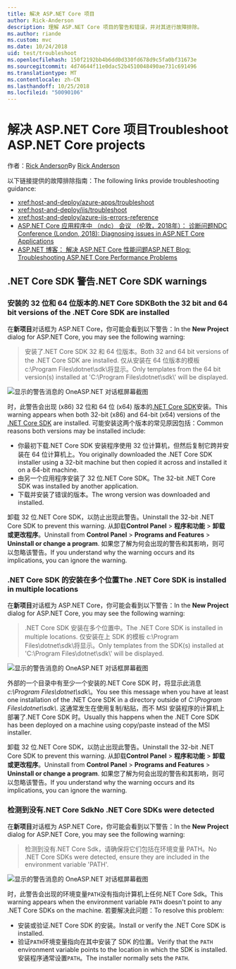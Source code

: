 ```yaml
---
title: 解决 ASP.NET Core 项目
author: Rick-Anderson
description: 理解 ASP.NET Core 项目的警告和错误，并对其进行故障排除。
ms.author: riande
ms.custom: mvc
ms.date: 10/24/2018
uid: test/troubleshoot
ms.openlocfilehash: 150f2192bb4b6dd0d330fd678d9c5fa0bf31673e
ms.sourcegitcommit: 4d74644f11e0dac52b4510048490ae731c691496
ms.translationtype: MT
ms.contentlocale: zh-CN
ms.lasthandoff: 10/25/2018
ms.locfileid: "50090106"
---
```

# <a name="troubleshoot-aspnet-core-projects"></a><span data-ttu-id="9d9ff-103">解决 ASP.NET Core 项目</span><span class="sxs-lookup"><span data-stu-id="9d9ff-103">Troubleshoot ASP.NET Core projects</span></span>

<span data-ttu-id="9d9ff-104">作者：[Rick Anderson](https://twitter.com/RickAndMSFT)</span><span class="sxs-lookup"><span data-stu-id="9d9ff-104">By [Rick Anderson](https://twitter.com/RickAndMSFT)</span></span>

<span data-ttu-id="9d9ff-105">以下链接提供的故障排除指南：</span><span class="sxs-lookup"><span data-stu-id="9d9ff-105">The following links provide troubleshooting guidance:</span></span>

* <xref:host-and-deploy/azure-apps/troubleshoot>
* <xref:host-and-deploy/iis/troubleshoot>
* <xref:host-and-deploy/azure-iis-errors-reference>
* [<span data-ttu-id="9d9ff-106">ASP.NET Core 应用程序中 （ndc） 会议 （伦敦，2018年）： 诊断问题</span><span class="sxs-lookup"><span data-stu-id="9d9ff-106">NDC Conference (London, 2018): Diagnosing issues in ASP.NET Core Applications</span></span>](https://www.youtube.com/watch?v=RYI0DHoIVaA)
* [<span data-ttu-id="9d9ff-107">ASP.NET 博客： 解决 ASP.NET Core 性能问题</span><span class="sxs-lookup"><span data-stu-id="9d9ff-107">ASP.NET Blog: Troubleshooting ASP.NET Core Performance Problems</span></span>](https://blogs.msdn.microsoft.com/webdev/2018/05/23/asp-net-core-performance-improvements/)

## <a name="net-core-sdk-warnings"></a><span data-ttu-id="9d9ff-108">.NET Core SDK 警告</span><span class="sxs-lookup"><span data-stu-id="9d9ff-108">.NET Core SDK warnings</span></span>

### <a name="both-the-32-bit-and-64-bit-versions-of-the-net-core-sdk-are-installed"></a><span data-ttu-id="9d9ff-109">安装的 32 位和 64 位版本的.NET Core SDK</span><span class="sxs-lookup"><span data-stu-id="9d9ff-109">Both the 32 bit and 64 bit versions of the .NET Core SDK are installed</span></span>

<span data-ttu-id="9d9ff-110">在**新项目**对话框为 ASP.NET Core，你可能会看到以下警告：</span><span class="sxs-lookup"><span data-stu-id="9d9ff-110">In the **New Project** dialog for ASP.NET Core, you may see the following warning:</span></span>

> <span data-ttu-id="9d9ff-111">安装了.NET Core SDK 32 和 64 位版本。</span><span class="sxs-lookup"><span data-stu-id="9d9ff-111">Both 32 and 64 bit versions of the .NET Core SDK are installed.</span></span> <span data-ttu-id="9d9ff-112">仅从安装在 64 位版本的模板 c:\\Program Files\\dotnet\\sdk\\将显示。</span><span class="sxs-lookup"><span data-stu-id="9d9ff-112">Only templates from the 64 bit version(s) installed at 'C:\\Program Files\\dotnet\\sdk\\' will be displayed.</span></span>

![显示的警告消息的 OneASP.NET 对话框屏幕截图](troubleshoot/_static/both32and64bit.png)

<span data-ttu-id="9d9ff-114">时，此警告会出现 (x86) 32 位和 64 位 (x64) 版本的[.NET Core SDK](https://www.microsoft.com/net/download/all)安装。</span><span class="sxs-lookup"><span data-stu-id="9d9ff-114">This warning appears when both 32-bit (x86) and 64-bit (x64) versions of the [.NET Core SDK](https://www.microsoft.com/net/download/all) are installed.</span></span> <span data-ttu-id="9d9ff-115">可能安装这两个版本的常见原因包括：</span><span class="sxs-lookup"><span data-stu-id="9d9ff-115">Common reasons both versions may be installed include:</span></span>

* <span data-ttu-id="9d9ff-116">你最初下载.NET Core SDK 安装程序使用 32 位计算机，但然后复制它跨并安装在 64 位计算机上。</span><span class="sxs-lookup"><span data-stu-id="9d9ff-116">You originally downloaded the .NET Core SDK installer using a 32-bit machine but then copied it across and installed it on a 64-bit machine.</span></span>
* <span data-ttu-id="9d9ff-117">由另一个应用程序安装了 32 位.NET Core SDK。</span><span class="sxs-lookup"><span data-stu-id="9d9ff-117">The 32-bit .NET Core SDK was installed by another application.</span></span>
* <span data-ttu-id="9d9ff-118">下载并安装了错误的版本。</span><span class="sxs-lookup"><span data-stu-id="9d9ff-118">The wrong version was downloaded and installed.</span></span>

<span data-ttu-id="9d9ff-119">卸载 32 位.NET Core SDK，以防止出现此警告。</span><span class="sxs-lookup"><span data-stu-id="9d9ff-119">Uninstall the 32-bit .NET Core SDK to prevent this warning.</span></span> <span data-ttu-id="9d9ff-120">从卸载**Control Panel** > **程序和功能** > **卸载或更改程序**。</span><span class="sxs-lookup"><span data-stu-id="9d9ff-120">Uninstall from **Control Panel** > **Programs and Features** > **Uninstall or change a program**.</span></span> <span data-ttu-id="9d9ff-121">如果您了解为何会出现的警告和其影响，则可以忽略该警告。</span><span class="sxs-lookup"><span data-stu-id="9d9ff-121">If you understand why the warning occurs and its implications, you can ignore the warning.</span></span>

### <a name="the-net-core-sdk-is-installed-in-multiple-locations"></a><span data-ttu-id="9d9ff-122">.NET Core SDK 的安装在多个位置</span><span class="sxs-lookup"><span data-stu-id="9d9ff-122">The .NET Core SDK is installed in multiple locations</span></span>

<span data-ttu-id="9d9ff-123">在**新项目**对话框为 ASP.NET Core，你可能会看到以下警告：</span><span class="sxs-lookup"><span data-stu-id="9d9ff-123">In the **New Project** dialog for ASP.NET Core, you may see the following warning:</span></span>

> <span data-ttu-id="9d9ff-124">.NET Core SDK 安装在多个位置中。</span><span class="sxs-lookup"><span data-stu-id="9d9ff-124">The .NET Core SDK is installed in multiple locations.</span></span> <span data-ttu-id="9d9ff-125">仅安装在上 SDK 的模板 c:\\Program Files\\dotnet\\sdk\\将显示。</span><span class="sxs-lookup"><span data-stu-id="9d9ff-125">Only templates from the SDK(s) installed at 'C:\\Program Files\\dotnet\\sdk\\' will be displayed.</span></span>

![显示的警告消息的 OneASP.NET 对话框屏幕截图](troubleshoot/_static/multiplelocations.png)

<span data-ttu-id="9d9ff-127">外部的一个目录中有至少一个安装的.NET Core SDK 时，将显示此消息*c:\\Program Files\\dotnet\\sdk\\*。</span><span class="sxs-lookup"><span data-stu-id="9d9ff-127">You see this message when you have at least one installation of the .NET Core SDK in a directory outside of *C:\\Program Files\\dotnet\\sdk\\*.</span></span> <span data-ttu-id="9d9ff-128">这通常发生在使用复制/粘贴，而不 MSI 安装程序的计算机上部署了.NET Core SDK 时。</span><span class="sxs-lookup"><span data-stu-id="9d9ff-128">Usually this happens when the .NET Core SDK has been deployed on a machine using copy/paste instead of the MSI installer.</span></span>

<span data-ttu-id="9d9ff-129">卸载 32 位.NET Core SDK，以防止出现此警告。</span><span class="sxs-lookup"><span data-stu-id="9d9ff-129">Uninstall the 32-bit .NET Core SDK to prevent this warning.</span></span> <span data-ttu-id="9d9ff-130">从卸载**Control Panel** > **程序和功能** > **卸载或更改程序**。</span><span class="sxs-lookup"><span data-stu-id="9d9ff-130">Uninstall from **Control Panel** > **Programs and Features** > **Uninstall or change a program**.</span></span> <span data-ttu-id="9d9ff-131">如果您了解为何会出现的警告和其影响，则可以忽略该警告。</span><span class="sxs-lookup"><span data-stu-id="9d9ff-131">If you understand why the warning occurs and its implications, you can ignore the warning.</span></span>

### <a name="no-net-core-sdks-were-detected"></a><span data-ttu-id="9d9ff-132">检测到没有.NET Core Sdk</span><span class="sxs-lookup"><span data-stu-id="9d9ff-132">No .NET Core SDKs were detected</span></span>

<span data-ttu-id="9d9ff-133">在**新项目**对话框为 ASP.NET Core，你可能会看到以下警告：</span><span class="sxs-lookup"><span data-stu-id="9d9ff-133">In the **New Project** dialog for ASP.NET Core, you may see the following warning:</span></span>

> <span data-ttu-id="9d9ff-134">检测到没有.NET Core Sdk，请确保将它们包括在环境变量 PATH。</span><span class="sxs-lookup"><span data-stu-id="9d9ff-134">No .NET Core SDKs were detected, ensure they are included in the environment variable 'PATH'.</span></span>

![显示的警告消息的 OneASP.NET 对话框屏幕截图](troubleshoot/_static/NoNetCore.png)

<span data-ttu-id="9d9ff-136">时，此警告会出现的环境变量`PATH`没有指向计算机上任何.NET Core Sdk。</span><span class="sxs-lookup"><span data-stu-id="9d9ff-136">This warning appears when the environment variable `PATH` doesn't point to any .NET Core SDKs on the machine.</span></span> <span data-ttu-id="9d9ff-137">若要解决此问题：</span><span class="sxs-lookup"><span data-stu-id="9d9ff-137">To resolve this problem:</span></span>

* <span data-ttu-id="9d9ff-138">安装或验证.NET Core SDK 的安装。</span><span class="sxs-lookup"><span data-stu-id="9d9ff-138">Install or verify the .NET Core SDK is installed.</span></span>
* <span data-ttu-id="9d9ff-139">验证`PATH`环境变量指向在其中安装了 SDK 的位置。</span><span class="sxs-lookup"><span data-stu-id="9d9ff-139">Verify that the `PATH` environment variable points to the location in which the SDK is installed.</span></span> <span data-ttu-id="9d9ff-140">安装程序通常设置`PATH`。</span><span class="sxs-lookup"><span data-stu-id="9d9ff-140">The installer normally sets the `PATH`.</span></span>
